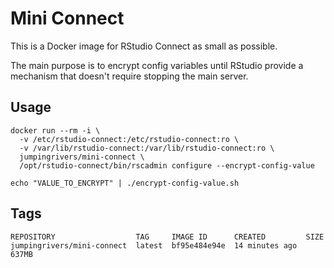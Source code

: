 # Mini Connect

This is a Docker image for RStudio Connect as small as possible.

The main purpose is to encrypt config variables until RStudio provide a mechanism that doesn't require stopping the main server.

## Usage

```
docker run --rm -i \
  -v /etc/rstudio-connect:/etc/rstudio-connect:ro \
  -v /var/lib/rstudio-connect:/var/lib/rstudio-connect:ro \
  jumpingrivers/mini-connect \
  /opt/rstudio-connect/bin/rscadmin configure --encrypt-config-value
```

```
echo "VALUE_TO_ENCRYPT" | ./encrypt-config-value.sh
```

## Tags

```
REPOSITORY                  TAG     IMAGE ID      CREATED         SIZE
jumpingrivers/mini-connect  latest  bf95e484e94e  14 minutes ago  637MB
```
